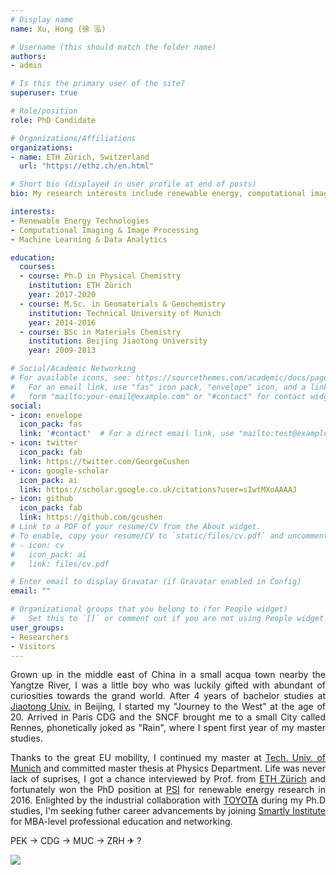 ```yaml
---
# Display name
name: Xu, Hong (徐 泓)

# Username (this should match the folder name)
authors:
- admin

# Is this the primary user of the site?
superuser: true

# Role/position
role: PhD Candidate    

# Organizations/Affiliations
organizations:
- name: ETH Zürich, Switzerland
  url: "https://ethz.ch/en.html"

# Short bio (displayed in user profile at end of posts)
bio: My research interests include renewable energy, computational imaging and big data analytics.

interests:
- Renewable Energy Technologies
- Computational Imaging & Image Processing
- Machine Learning & Data Analytics

education:
  courses:
  - course: Ph.D in Physical Chemistry
    institution: ETH Zürich
    year: 2017-2020
  - course: M.Sc. in Geomaterials & Geochemistry
    institution: Technical University of Munich
    year: 2014-2016
  - course: BSc in Materials Chemistry
    institution: Beijing Jiaotong University
    year: 2009-2013

# Social/Academic Networking
# For available icons, see: https://sourcethemes.com/academic/docs/page-builder/#icons
#   For an email link, use "fas" icon pack, "envelope" icon, and a link in the
#   form "mailto:your-email@example.com" or "#contact" for contact widget.
social:
- icon: envelope
  icon_pack: fas
  link: '#contact'  # For a direct email link, use "mailto:test@example.org".
- icon: twitter
  icon_pack: fab
  link: https://twitter.com/GeorgeCushen
- icon: google-scholar
  icon_pack: ai
  link: https://scholar.google.co.uk/citations?user=sIwtMXoAAAAJ
- icon: github
  icon_pack: fab
  link: https://github.com/gcushen
# Link to a PDF of your resume/CV from the About widget.
# To enable, copy your resume/CV to `static/files/cv.pdf` and uncomment the lines below.
# - icon: cv
#   icon_pack: ai
#   link: files/cv.pdf

# Enter email to display Gravatar (if Gravatar enabled in Config)
email: ""

# Organizational groups that you belong to (for People widget)
#   Set this to `[]` or comment out if you are not using People widget.
user_groups:
- Researchers
- Visitors
---
```

<p  align="justify">Grown up in the middle east of China in a small acqua town nearby the Yangtze River, I was a little boy who was luckily gifted with abundant of curiosities towards the grand world. After 4 years of bachelor studies at <a href="http://en.bjtu.edu.cn/" target="_blank">Jiaotong Univ.</a> in Beijing, I started my "Journey to the West" at the age of 20. Arrived in Paris CDG and the SNCF brought me to a small City called Rennes, phonetically joked as "Rain", where I spent first year of my master studies. </p> 

<p  align="justify">Thanks to the great EU mobility, I continued my master at <a href="https://www.tum.de/en/" target="_blank">Tech. Univ. of Munich</a> and committed master thesis at Physics Department. Life was never lack of suprises, I got a chance interviewed by Prof. from <a href="https://ethz.ch/en.html" target="_blank">ETH Zürich</a> and fortunately won the PhD position at <a href="https://www.psi.ch/en" target="_blank">PSI</a> for renewable energy research in 2016. Enlighted by the industrial collaboration with <a href="https://www.toyota-europe.com/" target="_blank">TOYOTA</a> during my Ph.D studies, I'm seeking futher career advancements by joining <a href="https://smart.ly/the-free-mba/curriculum" target="_blank">Smartly Institute</a> for MBA-level professional education and networking.</p> 

PEK -> CDG -> MUC -> ZRH ✈ ?

<a href="https://info.flagcounter.com/D897"><img src="https://s01.flagcounter.com/count/D897/bg_F7F7F7/txt_404040/border_F7F7F7/columns_8/maxflags_16/viewers_3/labels_0/pageviews_1/flags_0/percent_0/" border="0" align="middle"></a>
